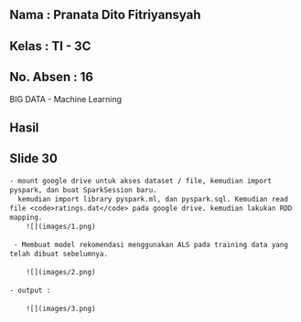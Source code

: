 ## Nama      : Pranata Dito Fitriyansyah
## Kelas     : TI - 3C
## No. Absen : 16

BIG DATA - Machine Learning

## Hasil

## Slide 30

    - mount google drive untuk akses dataset / file, kemudian import pyspark, dan buat SparkSession baru.
      kemudian import library pyspark.ml, dan pyspark.sql. Kemudian read file <code>ratings.dat</code> pada google drive. kemudian lakukan RDD mapping.
        ![](images/1.png)

     - Membuat model rekomendasi menggunakan ALS pada training data yang telah dibuat sebelumnya.

        ![](images/2.png)

    - output :

        ![](images/3.png)

